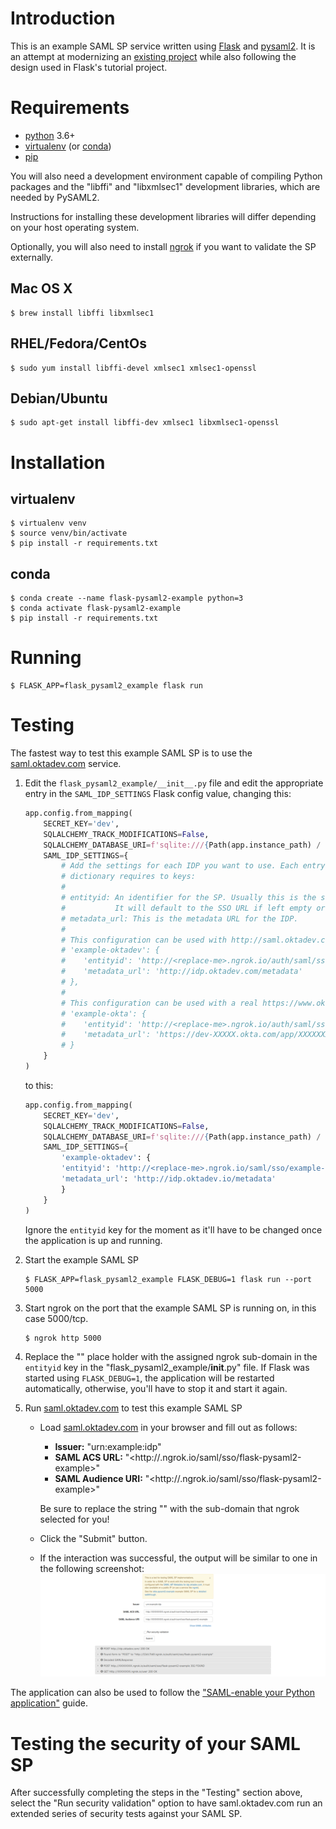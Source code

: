 # Introduction

This is an example SAML SP service written using [Flask](https://palletsprojects.com/p/flask/)
and [pysaml2](https://github.com/rohe/pysaml2). It is an attempt at modernizing
an [existing project](https://github.com/jpf/okta-pysaml2-example) while also following
the design used in Flask's tutorial project.

# Requirements

- [python](https://www.python.org/) 3.6+
- [virtualenv](https://virtualenv.pypa.io/en/latest/) (or [conda](https://docs.conda.io/en/latest/))
- [pip](https://pip.pypa.io/en/stable/)

You will also need a development environment capable of compiling Python packages and the
"libffi" and "libxmlsec1" development libraries, which are needed by PySAML2.

Instructions for installing these development libraries will differ depending on your
host operating system.

Optionally, you will also need to install [ngrok](https://ngrok.com/download) if you want to validate
the SP externally.

## Mac OS X

```shell
$ brew install libffi libxmlsec1
```

## RHEL/Fedora/CentOs

```shell
$ sudo yum install libffi-devel xmlsec1 xmlsec1-openssl
```

## Debian/Ubuntu

```shell
$ sudo apt-get install libffi-dev xmlsec1 libxmlsec1-openssl
```

# Installation

## virtualenv

```shell
$ virtualenv venv
$ source venv/bin/activate
$ pip install -r requirements.txt 
```

## conda

```shell
$ conda create --name flask-pysaml2-example python=3
$ conda activate flask-pysaml2-example
$ pip install -r requirements.txt
```

# Running

 ```shell
$ FLASK_APP=flask_pysaml2_example flask run
 ```

 # Testing

 The fastest way to test this example SAML SP is to use the [saml.oktadev.com](http://saml.oktadev.com/) service.

 1. Edit the `flask_pysaml2_example/__init__.py` file and edit the appropriate entry in the `SAML_IDP_SETTINGS` Flask config value, changing this:
    
     ```python
     app.config.from_mapping(
         SECRET_KEY='dev',
         SQLALCHEMY_TRACK_MODIFICATIONS=False,
         SQLALCHEMY_DATABASE_URI=f'sqlite:///{Path(app.instance_path) / "flask_pysaml2_example.sql"}',
         SAML_IDP_SETTINGS={
             # Add the settings for each IDP you want to use. Each entry in the
             # dictionary requires to keys:
             #
             # entityid: An identifier for the SP. Usually this is the same as the Single Sign On URL.
             #           It will default to the SSO URL if left empty or undefined.
             # metadata_url: This is the metadata URL for the IDP.
             #
             # This configuration can be used with http://saml.oktadev.com/
             # 'example-oktadev': {
             #    'entityid': 'http://<replace-me>.ngrok.io/auth/saml/sso/flask-pysaml2-example',
             #    'metadata_url': 'http://idp.oktadev.com/metadata'
             # },
             # 
             # This configuration can be used with a real https://www.okta.com/ app.
             # 'example-okta': {
             #    'entityid': 'http://<replace-me>.ngrok.io/auth/saml/sso/example-okta',
             #    'metadata_url': 'https://dev-XXXXX.okta.com/app/XXXXXXXXXXXXXXXXXXXXXXXXX/sso/saml/metadata'
             # }
         }
     )
     ```

     to this:

     ```python
     app.config.from_mapping(
         SECRET_KEY='dev',
         SQLALCHEMY_TRACK_MODIFICATIONS=False,
         SQLALCHEMY_DATABASE_URI=f'sqlite:///{Path(app.instance_path) / "flask_pysaml2_example.sql"}',
         SAML_IDP_SETTINGS={
             'example-oktadev': {
             'entityid': 'http://<replace-me>.ngrok.io/saml/sso/example-oktadev',
             'metadata_url': 'http://idp.oktadev.io/metadata'
             }
         }
     )
     ```

     Ignore the ``entityid`` key for the moment as it'll have to be changed once the application is up and running.

2. Start the example SAML SP
    
     ```shell
     $ FLASK_APP=flask_pysaml2_example FLASK_DEBUG=1 flask run --port 5000
     ```

3. Start ngrok on the port that the example SAML SP is running on, in this case 5000/tcp.
    
     ```shell
     $ ngrok http 5000
     ```

4. Replace the "<replace-me>" place holder with the assigned ngrok sub-domain in the `entityid` key in the "flask_pysaml2_example/__init__.py" file. If Flask was started using `FLASK_DEBUG=1`, the application will be restarted automatically, otherwise, you'll have to stop it and start it again.

5. Run [saml.oktadev.com](http://saml.oktadev.com) to test this example SAML SP

   - Load [saml.oktadev.com](http://saml.oktadev.com) in your browser and fill out as follows:
        
     - **Issuer:** "urn:example:idp"
     - **SAML ACS URL:** "<http://<replace-me>.ngrok.io/saml/sso/flask-pysaml2-example>"
     - **SAML Audience URI:** "<http://<replace-me>.ngrok.io/saml/sso/flask-pysaml2-example>"
        
     Be sure to replace the string "<replace-me>" with the sub-domain that ngrok selected for you!
    
   - Click the "Submit" button.

   - If the interaction was successful, the output will be similar to one in the following screenshot: ![img](./docs/_static/validation-success.png)

The application can also be used to follow the ["SAML-enable your Python application"](https://developer.okta.com/code/python/pysaml2/)
guide.

# Testing the security of your SAML SP

After successfully completing the steps in the "Testing" section above, select the "Run security
validation" option to have saml.oktadev.com run an extended series of security tests against your
SAML SP.
